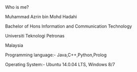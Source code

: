 Who is me?

Muhammad Azrin bin Mohd Hadahi

Bachelor of Hons Information and Communication Technology

Universiti Teknologi Petronas

Malaysia

Programming language:-
Java,C++,Python,Prolog

Operating System:-
Ubuntu 14.0.04 LTS, Windows 8/7
